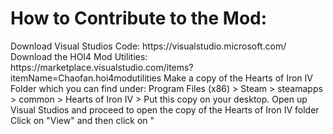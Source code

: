 <h1> How to Contribute to the Mod: </h1>
Download Visual Studios Code:
  https://visualstudio.microsoft.com/
Download the HOI4 Mod Utilities:
  https://marketplace.visualstudio.com/items?itemName=Chaofan.hoi4modutilities
Make a copy of the Hearts of Iron IV Folder which you can find under: 
  Program Files (x86) > Steam > steamapps > common > Hearts of Iron IV > 
Put this copy on your desktop. 
Open up Visual Studios and proceed to open the copy of the Hearts of Iron IV folder
Click on "View" and then click on "
